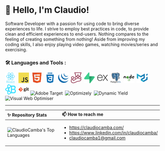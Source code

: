 # 👋 Hello, I'm Claudio!  

Software Developer with a passion for using code to bring diverse experiences to life. I strive to employ best practices in code, to provide clean and efficient experiences to end-users. Nothing compares to the feeling of creating something from nothing! Aside from improving my coding skills, I also enjoy playing video games, watching movies/series and exercising.

### :hammer_and_wrench: Languages and Tools :
<div>
  <img src="https://github.com/devicons/devicon/blob/master/icons/react/react-original-wordmark.svg" title="React" alt="React" width="35" height="35"/>&nbsp;
  <img src="https://github.com/devicons/devicon/blob/master/icons/javascript/javascript-original.svg" title="JavaScript" alt="JavaScript" width="35" height="35"/>&nbsp;
  <img src="https://github.com/devicons/devicon/blob/master/icons/html5/html5-original.svg" title="HTML5" alt="HTML" width="35" height="35"/>&nbsp;
  <img src="https://github.com/devicons/devicon/blob/master/icons/css3/css3-plain-wordmark.svg"  title="CSS3" alt="CSS" width="35" height="35"/>&nbsp;
  <img src="https://github.com/devicons/devicon/blob/master/icons/jquery/jquery-original.svg"  title="jQuery" alt="jQuery" width="35" height="35"/>&nbsp;
  <img src="https://github.com/devicons/devicon/blob/master/icons/jest/jest-plain.svg"  title="Jest" alt="Jest" width="35" height="35"/>&nbsp;
  <img src="https://github.com/devicons/devicon/blob/master/icons/supabase/supabase-original.svg" title="Supabase" alt="Supabase" width="35" height="35"/>&nbsp;
  <img src="https://github.com/devicons/devicon/blob/master/icons/express/express-original.svg" title="Express" alt="Express" width="35" height="35"/>&nbsp;
  <img src="https://github.com/devicons/devicon/blob/master/icons/postgresql/postgresql-original-wordmark.svg" title="PostgreSQL"  alt="PostgreSQL" width="35" height="35"/>&nbsp;
  <img src="https://github.com/devicons/devicon/blob/master/icons/nodejs/nodejs-original-wordmark.svg" title="NodeJS" alt="NodeJS" width="35" height="35"/>&nbsp;
  <img src="https://github.com/devicons/devicon/blob/master/icons/materialui/materialui-original.svg" title="Material UI" alt="Material UI" width="35" height="35"/>&nbsp;
  <img src="https://github.com/devicons/devicon/blob/master/icons/reactbootstrap/reactbootstrap-original.svg" title="React Bootstrap" alt="React Bootstrap" width="35" height="35"/>&nbsp;
  <img src="https://github.com/devicons/devicon/blob/master/icons/git/git-original-wordmark.svg" title="Git" **alt="Git" width="35" height="35"/>
  <img src="https://cdn.iconscout.com/icon/free/png-512/free-adobe-target-2521776-2132668.png" title="Adobe Target" alt="Adobe Target" width="35" height="35"/>&nbsp;
  <img src="https://upload.wikimedia.org/wikipedia/en/e/e9/Optimizely_Logo.png?20210407062545" title="Optimizely" alt="Optimizely" width="35" height="35"/>&nbsp;
  <img src="https://asset.brandfetch.io/idP4s0vsQ0/idhqQ7YpKs.svg" title="Dynamic Yield" alt="Dynamic Yield" width="35" height="35"/>&nbsp;
  <img src="https://static.wingify.com/gcp/images/vwo-logo-color.svg" title="Visual Web Optimiser" alt="Visual Web Optimiser" width="35" height="35"/>&nbsp;
</div>

---

| ✨ Repository Stats | 📫 How to reach me |
| :------------- | :------------- |
| ![ClaudioCamba's Top Languages](https://github-readme-stats.vercel.app/api/top-langs/?username=ClaudioCamba&theme=ayu-mirage&show_icons=true&hide_border=true&layout=compact) | <ul><li>https://claudiocamba.com/</li><li>https://www.linkedin.com/in/claudiocamba/ </li><li>claudiocamba1@gmail.com</li></ul> |


<!--
**ClaudioCamba/ClaudioCamba** is a ✨ _special_ ✨ repository because its `README.md` (this file) appears on your GitHub profile.

Here are some ideas to get you started:

- 🔭 I’m currently working on ...
- 🌱 I’m currently learning ...
- 👯 I’m looking to collaborate on ...
- 🤔 I’m looking for help with ...
- 💬 Ask me about ...
- 📫 How to reach me: ...
- 😄 Pronouns: ...
- ⚡ Fun fact: ...
-->
